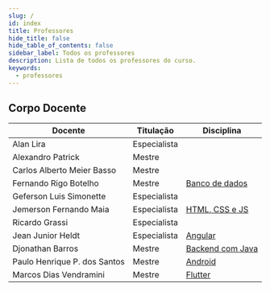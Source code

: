 ```yaml
---
slug: /
id: index
title: Professores
hide_title: false
hide_table_of_contents: false
sidebar_label: Todos os professores
description: Lista de todos os professores do curso.
keywords:
  - professores
---
```


## Corpo Docente

|Docente|Titulação|Disciplina|
|-|-|-|
|Alan Lira|Especialista||
|Alexandro Patrick|Mestre||
|Carlos Alberto Meier Basso|Mestre||
|Fernando Rigo Botelho|Mestre|[Banco de dados](../docs/banco-de-dados)|
|Geferson Luis Simonette|Especialista||
|Jemerson Fernando Maia|Especialista|[HTML, CSS e JS](../docs/html-css-js)|
|Ricardo Grassi|Especialista||
|Jean Junior Heldt|Especialista|[Angular](../docs/angular)|
|Djonathan Barros|Mestre|[Backend com Java](../docs/backend-java)|
|Paulo Henrique P. dos Santos|Mestre|[Android](../docs/android)|
|Marcos Dias Vendramini|Mestre|[Flutter](../docs/flutter)|